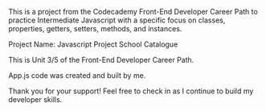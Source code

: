 This is a project from the Codecademy Front-End Developer Career Path to practice Intermediate Javascript with a specific focus on classes, properties, getters, setters, methods, and instances.

Project Name: Javascript Project School Catalogue

This is Unit 3/5 of the Front-End Developer Career Path.

App.js code was created and built by me. 

Thank you for your support! Feel free to check in as I continue to build my developer skills.